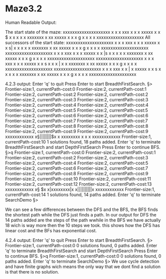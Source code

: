 # Maze3.2

Human Readable Output:

The start state of the maze:
xxxxxxxxxxxxxxxxxxxx
x                  x
x       xxx        x
x       x xxxxx    x
x   $     x        x
x       x x  xxxxxxx
x  xx xxxxx        x
x      x       g   x
x      x           x
xxxxxxxxxxxxxxxxxxxx
All successors of the start state:
xxxxxxxxxxxxxxxxxxxx
x                  x
x       xxx        x
x       x xxxxx    x
x   s|    x        x
x       x x  xxxxxxx
x  xx xxxxx        x
x      x       g   x
x      x           x
xxxxxxxxxxxxxxxxxxxx
xxxxxxxxxxxxxxxxxxxx
x                  x
x       xxx        x
x       x xxxxx    x
x  |s     x        x
x       x x  xxxxxxx
x  xx xxxxx        x
x      x       g   x
x      x           x
xxxxxxxxxxxxxxxxxxxx
xxxxxxxxxxxxxxxxxxxx
x                  x
x       xxx        x
x       x xxxxx    x
x   s     x        x
x   |   x x  xxxxxxx
x  xx xxxxx        x
x      x       g   x
x      x           x
xxxxxxxxxxxxxxxxxxxx
xxxxxxxxxxxxxxxxxxxx
x                  x
x       xxx        x
x   |   x xxxxx    x
x   s     x        x
x       x x  xxxxxxx
x  xx xxxxx        x
x      x       g   x
x      x           x
xxxxxxxxxxxxxxxxxxxx


4.2.3
output:
Enter 'q' to quit
Press Enter to start BreadthFirstSearch.
§>
Frontier-size:1, currentPath-cost:0
Frontier-size:2, currentPath-cost:1
Frontier-size:2, currentPath-cost:2
Frontier-size:2, currentPath-cost:2
Frontier-size:2, currentPath-cost:3
Frontier-size:2, currentPath-cost:3
Frontier-size:2, currentPath-cost:4
Frontier-size:2, currentPath-cost:4
Frontier-size:2, currentPath-cost:5
Frontier-size:2, currentPath-cost:5
Frontier-size:2, currentPath-cost:6
Frontier-size:2, currentPath-cost:6
Frontier-size:2, currentPath-cost:7
Frontier-size:2, currentPath-cost:7
Frontier-size:2, currentPath-cost:8
Frontier-size:2, currentPath-cost:8
Frontier-size:2, currentPath-cost:9
Frontier-size:2, currentPath-cost:9
xxxxxxxxxxxx
x§||||||||$x
x xxxxxxxx x
x          x
xxxxxxxxxxxx
Frontier-size:1, currentPath-cost:10
1 solutions found, 18 paths added.
Enter 'q' to terminate BreadthFirstSearch and start DepthFirstSearch
Press Enter to continue BFS.
§>q
Frontier-size:1, currentPath-cost:0
Frontier-size:2, currentPath-cost:1
Frontier-size:2, currentPath-cost:2
Frontier-size:2, currentPath-cost:3
Frontier-size:2, currentPath-cost:4
Frontier-size:2, currentPath-cost:5
Frontier-size:2, currentPath-cost:6
Frontier-size:2, currentPath-cost:7
Frontier-size:2, currentPath-cost:8
Frontier-size:2, currentPath-cost:9
Frontier-size:2, currentPath-cost:10
Frontier-size:2, currentPath-cost:11
Frontier-size:2, currentPath-cost:12
Frontier-size:2, currentPath-cost:13
xxxxxxxxxxxx
x§        $x
x|xxxxxxxx|x
x||||||||||x
xxxxxxxxxxxx
Frontier-size:1, currentPath-cost:14
1 solutions found, 14 paths added.
Enter 'q' to terminate SearchDemo
§>

We can see a few differences between the DFS and the BFS, the BFS finds the shortest path while the DFS just finds a path.
In our output for DFS the 14 paths added are the steps of the path wwhile in the BFS we have actually 18 wich is way more then the
10 steps we took. this shows how the DFS has linear cost and the BFs has exponential cost.

4.2.4
output:
Enter 'q' to quit
Press Enter to start BreadthFirstSearch.
§>
Frontier-size:1, currentPath-cost:0
0 solutions found, 0 paths added.
Enter 'q' to terminate BreadthFirstSearch and start DepthFirstSearch
Press Enter to continue BFS.
§>q
Frontier-size:1, currentPath-cost:0
0 solutions found, 0 paths added.
Enter 'q' to terminate SearchDemo
§>
We use cycle detection and have finite graphs wich means the only way that we dont find a solution is that there is no solution.